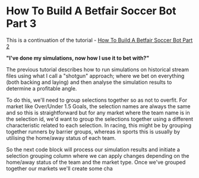 # How To Build A Betfair Soccer Bot Part 3

This is a continuation of the tutorial - [How To Build A Betfair Soccer Bot Part 2](../modelling/howToBuildASoccerBotPartII.md)

**"I've done my simulations, now how I use it to bet with?"**

The previous tutorial describes how to run simulations on historical stream files using what I call a "shotgun" approach; where we bet on everything (both backing and laying) and then analyse the simulation results to determine a profitable angle.

To do this, we'll need to group selections together so as not to overfit. For market like Over/Under 1.5 Goals, the selection names are always the same and so this is straightforward but for any market where the team name is in the selection id, we'd want to group the selections together using a different characteristic related to each selection. In racing, this might be by grouping together runners by barrier groups, whereas in sports this is usually by utilising the home/away status of each team.

So the next code block will process our simulation results and initiate a selection grouping column where we can apply changes depending on the home/away status of the team and the market type. Once we've grouped together our markets we'll create some cha